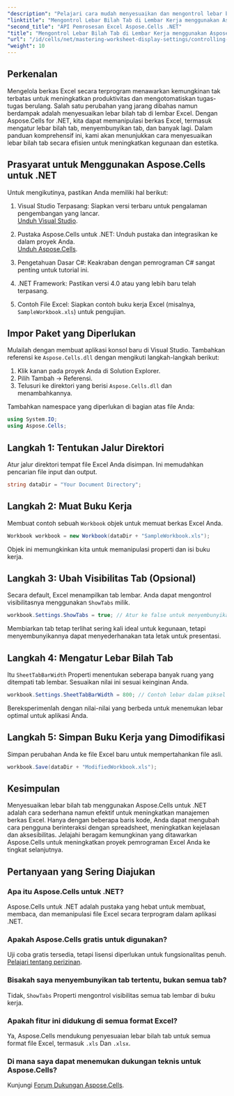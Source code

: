 ```yaml
---
"description": "Pelajari cara mudah menyesuaikan dan mengontrol lebar bilah tab di lembar Excel menggunakan Aspose.Cells untuk .NET. Ikuti panduan langkah demi langkah kami untuk meningkatkan navigasi dan estetika spreadsheet dengan pengaturan yang dapat disesuaikan."
"linktitle": "Mengontrol Lebar Bilah Tab di Lembar Kerja menggunakan Aspose.Cells"
"second_title": "API Pemrosesan Excel Aspose.Cells .NET"
"title": "Mengontrol Lebar Bilah Tab di Lembar Kerja menggunakan Aspose.Cells"
"url": "/id/cells/net/mastering-worksheet-display-settings/controlling-tab-bar-width/"
"weight": 10
---
```


## Perkenalan

Mengelola berkas Excel secara terprogram menawarkan kemungkinan tak terbatas untuk meningkatkan produktivitas dan mengotomatiskan tugas-tugas berulang. Salah satu perubahan yang jarang dibahas namun berdampak adalah menyesuaikan lebar bilah tab di lembar Excel. Dengan Aspose.Cells for .NET, kita dapat memanipulasi berkas Excel, termasuk mengatur lebar bilah tab, menyembunyikan tab, dan banyak lagi. Dalam panduan komprehensif ini, kami akan menunjukkan cara menyesuaikan lebar bilah tab secara efisien untuk meningkatkan kegunaan dan estetika.

## Prasyarat untuk Menggunakan Aspose.Cells untuk .NET

Untuk mengikutinya, pastikan Anda memiliki hal berikut:

1. Visual Studio Terpasang: Siapkan versi terbaru untuk pengalaman pengembangan yang lancar.  
   [Unduh Visual Studio](https://visualstudio.microsoft.com/).

2. Pustaka Aspose.Cells untuk .NET: Unduh pustaka dan integrasikan ke dalam proyek Anda.  
   [Unduh Aspose.Cells](https://releases.aspose.com/cells/net/).

3. Pengetahuan Dasar C#: Keakraban dengan pemrograman C# sangat penting untuk tutorial ini.

4. .NET Framework: Pastikan versi 4.0 atau yang lebih baru telah terpasang.

5. Contoh File Excel: Siapkan contoh buku kerja Excel (misalnya, `SampleWorkbook.xls`) untuk pengujian.

## Impor Paket yang Diperlukan
Mulailah dengan membuat aplikasi konsol baru di Visual Studio. Tambahkan referensi ke `Aspose.Cells.dll` dengan mengikuti langkah-langkah berikut:

1. Klik kanan pada proyek Anda di Solution Explorer.
2. Pilih Tambah → Referensi.
3. Telusuri ke direktori yang berisi `Aspose.Cells.dll` dan menambahkannya.

Tambahkan namespace yang diperlukan di bagian atas file Anda:

```csharp
using System.IO;
using Aspose.Cells;
```

## Langkah 1: Tentukan Jalur Direktori
Atur jalur direktori tempat file Excel Anda disimpan. Ini memudahkan pencarian file input dan output.

```csharp
string dataDir = "Your Document Directory";
```

## Langkah 2: Muat Buku Kerja
Membuat contoh sebuah `Workbook` objek untuk memuat berkas Excel Anda.

```csharp
Workbook workbook = new Workbook(dataDir + "SampleWorkbook.xls");
```

Objek ini memungkinkan kita untuk memanipulasi properti dan isi buku kerja.

## Langkah 3: Ubah Visibilitas Tab (Opsional)
Secara default, Excel menampilkan tab lembar. Anda dapat mengontrol visibilitasnya menggunakan `ShowTabs` milik.

```csharp
workbook.Settings.ShowTabs = true; // Atur ke false untuk menyembunyikan tab
```

Membiarkan tab tetap terlihat sering kali ideal untuk kegunaan, tetapi menyembunyikannya dapat menyederhanakan tata letak untuk presentasi.

## Langkah 4: Mengatur Lebar Bilah Tab
Itu `SheetTabBarWidth` Properti menentukan seberapa banyak ruang yang ditempati tab lembar. Sesuaikan nilai ini sesuai keinginan Anda.

```csharp
workbook.Settings.SheetTabBarWidth = 800; // Contoh lebar dalam piksel
```

Bereksperimenlah dengan nilai-nilai yang berbeda untuk menemukan lebar optimal untuk aplikasi Anda.

## Langkah 5: Simpan Buku Kerja yang Dimodifikasi
Simpan perubahan Anda ke file Excel baru untuk mempertahankan file asli.

```csharp
workbook.Save(dataDir + "ModifiedWorkbook.xls");
```

## Kesimpulan

Menyesuaikan lebar bilah tab menggunakan Aspose.Cells untuk .NET adalah cara sederhana namun efektif untuk meningkatkan manajemen berkas Excel. Hanya dengan beberapa baris kode, Anda dapat mengubah cara pengguna berinteraksi dengan spreadsheet, meningkatkan kejelasan dan aksesibilitas. Jelajahi beragam kemungkinan yang ditawarkan Aspose.Cells untuk meningkatkan proyek pemrograman Excel Anda ke tingkat selanjutnya.

## Pertanyaan yang Sering Diajukan

### Apa itu Aspose.Cells untuk .NET?
Aspose.Cells untuk .NET adalah pustaka yang hebat untuk membuat, membaca, dan memanipulasi file Excel secara terprogram dalam aplikasi .NET.

### Apakah Aspose.Cells gratis untuk digunakan?
Uji coba gratis tersedia, tetapi lisensi diperlukan untuk fungsionalitas penuh.  
[Pelajari tentang perizinan](https://purchase.aspose.com/buy).

### Bisakah saya menyembunyikan tab tertentu, bukan semua tab?
Tidak, `ShowTabs` Properti mengontrol visibilitas semua tab lembar di buku kerja.

### Apakah fitur ini didukung di semua format Excel?
Ya, Aspose.Cells mendukung penyesuaian lebar bilah tab untuk semua format file Excel, termasuk `.xls` Dan `.xlsx`.

### Di mana saya dapat menemukan dukungan teknis untuk Aspose.Cells?
Kunjungi [Forum Dukungan Aspose.Cells](https://forum.aspose.com/c/cells/9).